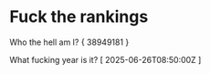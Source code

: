 # Fuck the rankings

Who the hell am I?
{ 38949181 }

What fucking year is it?
[ 2025-06-26T08:50:00Z ]
